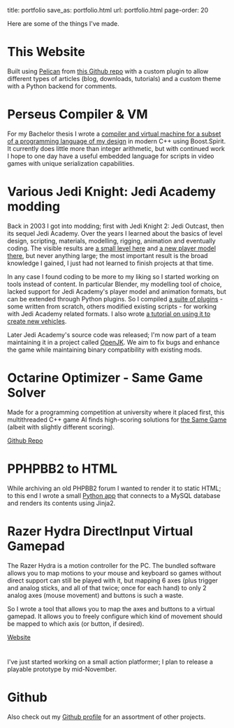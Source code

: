 title: portfolio
save_as: portfolio.html
url: portfolio.html
page-order: 20

Here are some of the things I've made.

# This Website

Built using [Pelican](http://blog.getpelican.com/) from [this Github repo](https://github.com/mrwonko/homepage/) with a custom plugin to allow different types of articles (blog, downloads, tutorials) and a custom theme with a Python backend for comments.

# Perseus Compiler & VM

For my Bachelor thesis I wrote a [compiler and virtual machine for a subset of a programming language of my design](https://github.com/mrwonko/perseus) in modern C++ using Boost.Spirit. It currently does little more than integer arithmetic, but with continued work I hope to one day have a useful embedded language for scripts in video games with unique serialization capabilities.

# Various Jedi Knight: Jedi Academy modding

Back in 2003 I got into modding; first with Jedi Knight 2: Jedi Outcast, then its sequel Jedi Academy. Over the years I learned about the basics of level design, scripting, materials, modelling, rigging, animation and eventually coding. The visible results are [a small level here](http://mrwonko.de/jk3files/Jedi%20Academy/Maps/Multiple%20Gamemodes/64416/) and [a new player model there](http://jkhub.org/files/file/5-fluttershy/), but never anything large; the most important result is the broad knowledge I gained, I just had not learned to finish projects at that time.

In any case I found coding to be more to my liking so I started working on tools instead of content. In particular Blender, my modelling tool of choice, lacked support for Jedi Academy's player model and animation formats, but can be extended through Python plugins. So I compiled [a suite of plugins](http://jkhub.org/files/file/1413-blender-264-jedi-academy-plugin-suite/) - some written from scratch, others modified existing scripts - for working with Jedi Academy related formats. I also wrote [a tutorial on using it to create new vehicles](http://jkhub.org/tutorials/article/127-creating-new-vehicles-with-blender/).

Later Jedi Academy's source code was released; I'm now part of a team maintaining it in a project called [OpenJK](https://github.com/JACoders/OpenJK). We aim to fix bugs and enhance the game while maintaining binary compatibility with existing mods.

# Octarine Optimizer - Same Game Solver

Made for a programming competition at university where it placed first, this multithreaded C++ game AI finds high-scoring solutions for [the Same Game](http://www.factmonster.com/games/samegame.html) (albeit with slightly different scoring).

[Github Repo](https://github.com/mrwonko/pwb2015/)

# PPHPBB2 to HTML

While archiving an old PHPBB2 forum I wanted to render it to static HTML; to this end I wrote a small [Python app](https://github.com/mrwonko/phpbb2_to_html) that connects to a MySQL database and renders its contents using Jinja2.

# Razer Hydra DirectInput Virtual Gamepad

The Razer Hydra is a motion controller for the PC. The bundled software allows you to map motions to your mouse and keyboard so games without direct support can still be played with it, but mapping 6 axes (plus trigger and analog sticks, and all of that twice; once for each hand) to only 2 analog axes (mouse movement) and buttons is such a waste.

So I wrote a tool that allows you to map the axes and buttons to a virtual gamepad. It allows you to freely configure which kind of movement should be mapped to which axis (or button, if desired).

[Website](http://sixense.com/forum/vbulletin/showthread.php?3203-DirectInput-virtual-gamepad-%28version-0-4f%29)

# <Watch this space>

I've just started working on a small action platformer; I plan to release a playable prototype by mid-November.

# Github

Also check out my [Github profile](https://github.com/mrwonko) for an assortment of other projects.
